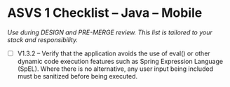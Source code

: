 # ASVS 1 Checklist – Java – Mobile

_Use during DESIGN and PRE-MERGE review. This list is tailored to your stack and responsibility._

- [ ] V1.3.2 – Verify that the application avoids the use of eval() or other dynamic code execution features such as Spring Expression Language (SpEL). Where there is no alternative, any user input being included must be sanitized before being executed.
